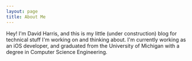 ```yaml
---
layout: page
title: About Me 
---
```


Hey! I'm David Harris, and this is my little (under construction) blog for technical stuff I'm working on and thinking about. I'm currently working as an iOS developer, and graduated from the University of Michigan with a degree in Computer Science Engineering.
